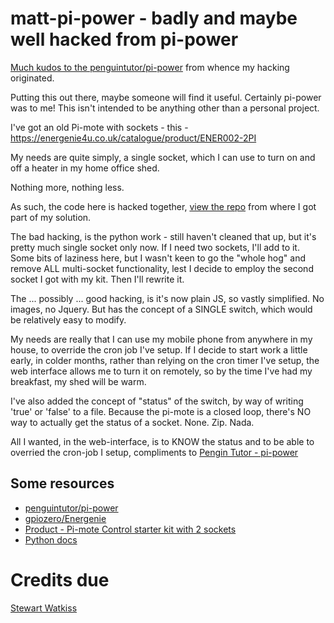 # matt-pi-power - badly and maybe well hacked from pi-power

[Much kudos to the penguintutor/pi-power](https://github.com/penguintutor/pi-power) from whence my hacking originated.

Putting this out there, maybe someone will find it useful. Certainly pi-power was to me!
This isn't intended to be anything other than a personal project.

I've got an old Pi-mote with sockets - this - https://energenie4u.co.uk/catalogue/product/ENER002-2PI

My needs are quite simply, a single socket, which I can use to turn on and off a heater in my home office shed.

Nothing more, nothing less. 

As such, the code here is hacked together, [view the repo](https://github.com/penguintutor/pi-power) from where I got part of my solution.

The bad hacking, is the python work - still haven't cleaned that up, but it's pretty much single socket only now.
If I need two sockets, I'll add to it. Some bits of laziness here, but I wasn't keen to go the "whole hog" and remove ALL multi-socket functionality, lest I decide to employ the second socket I got with my kit. Then I'll rewrite it.

The ... possibly ... good hacking, is it's now plain JS, so vastly simplified. No images, no Jquery. But has the concept of a SINGLE switch, which would be relatively easy to modify.

My needs are really that I can use my mobile phone from anywhere in my house, to override the cron job I've setup.
If I decide to start work a little early, in colder months, rather than relying on the cron timer I've setup, the web interface allows me to turn it on remotely, so by the time I've had my breakfast, my shed will be warm.

I've also added the concept of "status" of the switch, by way of writing 'true' or 'false' to a file.
Because the pi-mote is a closed loop, there's NO way to actually get the status of a socket. None. Zip. Nada.

All I wanted, in the web-interface, is to KNOW the status and to be able to overried the cron-job I setup, compliments to [Pengin Tutor - pi-power](http://www.penguintutor.com/raspberrypi/pi-power)

## Some resources

* [penguintutor/pi-power](https://github.com/penguintutor/pi-power)
* [gpiozero/Energenie](https://gpiozero.readthedocs.io/en/stable/api_boards.html?highlight=Energenie#gpiozero.Energenie)
* [Product - Pi-mote Control starter kit with 2 sockets](https://energenie4u.co.uk/catalogue/product/ENER002-2PI)
* [Python docs](https://docs.python.org/3/)


# Credits due

[Stewart Watkiss](https://github.com/penguintutor)

